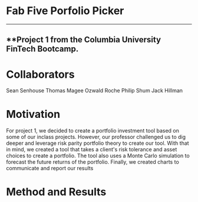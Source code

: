 # Fab Five Porfolio Picker
---
**Project 1 from the Columbia University FinTech Bootcamp. 
--

# Collaborators
Sean Senhouse
Thomas Magee 
Ozwald Roche
Philip Shum
Jack Hillman

# Motivation
For project 1, we decided to create a portfolio investment tool based on some of our inclass projects. However, our professor challenged us to dig deeper and leverage risk parity portfolio theory to create our tool. With that in mind, we created a tool that takes a client's risk tolerance and asset choices to create a portfolio. The tool also uses a Monte Carlo simulation to forecast the future returns of the portfolio. Finally, we created charts to communicate and report our results

# Method and Results